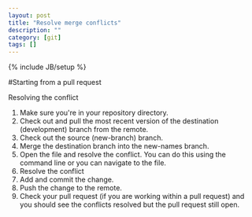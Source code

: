 ```yaml
---
layout: post
title: "Resolve merge conflicts"
description: ""
category: [git]
tags: []
---
```

{% include JB/setup %}

#Starting from a pull request

Resolving the conflict

1. Make sure you're in your repository directory.
2. Check out and pull the most recent version of the destination (development) branch from the remote.
3. Check out the source (new-branch) branch.
4. Merge the destination branch into the new-names branch.
5. Open the file and resolve the conflict. You can do this using the command line or you can navigate to the file. 
6. Resolve the conflict
7. Add and commit the change.
8. Push the change to the remote.
9. Check your pull request (if you are working within a pull request) and you should see the conflicts resolved but the pull request still open.


